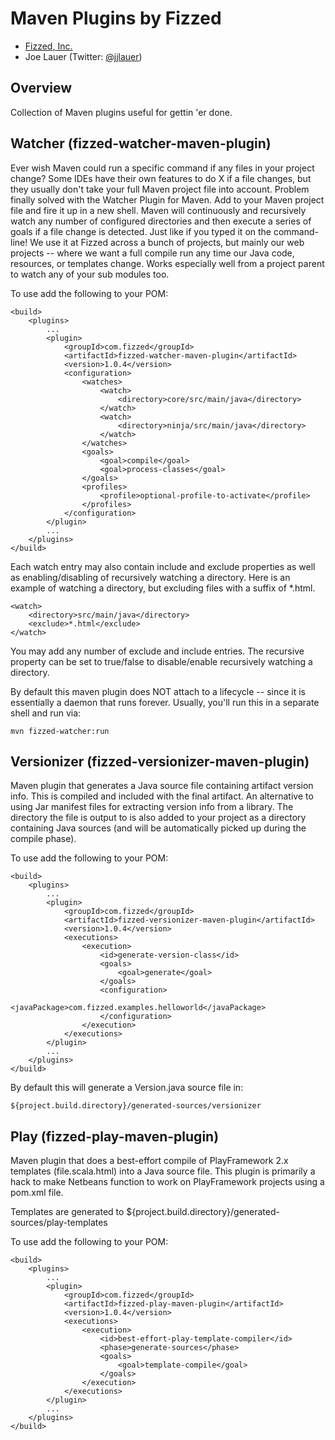 Maven Plugins by Fizzed
=======================================

 - [Fizzed, Inc.](http://fizzed.com)
 - Joe Lauer (Twitter: [@jjlauer](http://twitter.com/jjlauer))

## Overview

Collection of Maven plugins useful for gettin 'er done.


## Watcher (fizzed-watcher-maven-plugin)

Ever wish Maven could run a specific command if any files in your project change? Some IDEs
have their own features to do X if a file changes, but they usually don't take your full Maven
project file into account. Problem finally solved with the Watcher Plugin for Maven. Add to your
Maven project file and fire it up in a new shell. Maven will continuously and recursively
watch any number of configured directories and then execute a series of goals if a file change
is detected. Just like if you typed it on the command-line! We use it at Fizzed across a bunch
of projects, but mainly our web projects -- where we want a full compile run any time our Java
code, resources, or templates change. Works especially well from a project parent to watch any
of your sub modules too.

To use add the following to your POM:

    <build>
        <plugins>
            ...
            <plugin>
                <groupId>com.fizzed</groupId>
                <artifactId>fizzed-watcher-maven-plugin</artifactId>
                <version>1.0.4</version>
                <configuration>
                    <watches>
                        <watch>
                            <directory>core/src/main/java</directory>
                        </watch>
                        <watch>
                            <directory>ninja/src/main/java</directory>
                        </watch>
                    </watches>
                    <goals>
                        <goal>compile</goal>
                        <goal>process-classes</goal>
                    </goals>
                    <profiles>
                        <profile>optional-profile-to-activate</profile>
                    </profiles>
                </configuration>
            </plugin>
            ...
        </plugins>
    </build>

Each watch entry may also contain include and exclude properties as well as
enabling/disabling of recursively watching a directory.  Here is an example of
watching a directory, but excluding files with a suffix of *.html.

    <watch>
        <directory>src/main/java</directory>
        <exclude>*.html</exclude>
    </watch>

You may add any number of exclude and include entries.  The recursive property
can be set to true/false to disable/enable recursively watching a directory.

By default this maven plugin does NOT attach to a lifecycle -- since it is 
essentially a daemon that runs forever.  Usually, you'll run this in a separate
shell and run via:

    mvn fizzed-watcher:run


## Versionizer (fizzed-versionizer-maven-plugin)

Maven plugin that generates a Java source file containing artifact
version info. This is compiled and included with the final artifact.
An alternative to using Jar manifest files for extracting version info
from a library. The directory the file is output to is also added to your
project as a directory containing Java sources (and will be automatically
picked up during the compile phase).

To use add the following to your POM:

    <build>
        <plugins>
            ...
            <plugin>
                <groupId>com.fizzed</groupId>
                <artifactId>fizzed-versionizer-maven-plugin</artifactId>
                <version>1.0.4</version>
                <executions>
                    <execution>
                        <id>generate-version-class</id>
                        <goals>
                            <goal>generate</goal>
                        </goals>
                        <configuration>
                            <javaPackage>com.fizzed.examples.helloworld</javaPackage>
                        </configuration>
                    </execution>
                </executions> 
            </plugin>
            ...
        </plugins>
    </build>

By default this will generate a Version.java source file in:

    ${project.build.directory}/generated-sources/versionizer


## Play (fizzed-play-maven-plugin)

Maven plugin that does a best-effort compile of PlayFramework 2.x templates
(file.scala.html) into a Java source file.  This plugin is primarily a hack
to make Netbeans function to work on PlayFramework projects using a pom.xml
file.

Templates are generated to ${project.build.directory}/generated-sources/play-templates

To use add the following to your POM:

    <build>
        <plugins>
            ...
            <plugin>
                <groupId>com.fizzed</groupId>
                <artifactId>fizzed-play-maven-plugin</artifactId>
                <version>1.0.4</version>
                <executions>
                    <execution>
                        <id>best-effort-play-template-compiler</id>
                        <phase>generate-sources</phase>
                        <goals>
                            <goal>template-compile</goal>
                        </goals>
                    </execution>
                </executions>
            </plugin>
            ...
        </plugins>
    </build>
